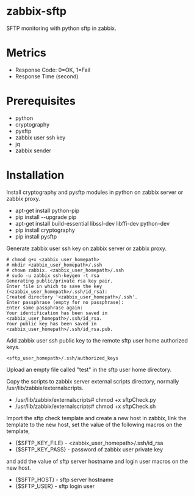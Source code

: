 # zabbix-sftp

SFTP monitoring with python sftp in zabbix.

# Metrics

* Response Code: 0=OK, 1=Fail
* Response Time (second)

# Prerequisites

  * python
  * cryptography
  * pysftp
  * zabbix user ssh key
  * jq
  * zabbix sender

# Installation

Install cryptography and pysftp modules in python on zabbix server or zabbix proxy.

  * apt-get install python-pip
  * pip install --upgrade pip
  * apt-get install build-essential libssl-dev libffi-dev python-dev
  * pip install cryptography
  * pip install pysftp

Generate zabbix user ssh key on zabbix server or zabbix proxy.

    # chmod g+x <zabbix_user_homepath>
    # mkdir <zabbix_user_homepath>/.ssh
    # chown zabbix. <zabbix_user_homepath>/.ssh
    # sudo -u zabbix ssh-keygen -t rsa
    Generating public/private rsa key pair.
    Enter file in which to save the key (<zabbix_user_homepath>/.ssh/id_rsa): 
    Created directory '<zabbix_user_homepath>/.ssh'.
    Enter passphrase (empty for no passphrase): 
    Enter same passphrase again: 
    Your identification has been saved in <zabbix_user_homepath>/.ssh/id_rsa.
    Your public key has been saved in <zabbix_user_homepath>/.ssh/id_rsa.pub.

Add zabbix user ssh public key to the remote sftp user home authorized keys.

    <sftp_user_homepath>/.ssh/authorized_keys

Upload an empty file called "test" in the sftp user home directory.

Copy the scripts to zabbix server external scripts directory, normally /usr/lib/zabbix/externalscripts.

  * /usr/lib/zabbix/externalscripts# chmod +x sftpCheck.py
  * /usr/lib/zabbix/externalscripts# chmod +x sftpCheck.sh

Import the sftp check template and create a new host in zabbix, link the template to the new host, set the value of the following macros on the template,
 
  * {$SFTP_KEY_FILE} - <zabbix_user_homepath>/.ssh/id_rsa
  * {$SFTP_KEY_PASS} - password of zabbix user private key

and add the value of sftp server hostname and login user macros on the new host.

  * {$SFTP_HOST} - sftp server hostname
  * {$SFTP_USER} - sftp login user

